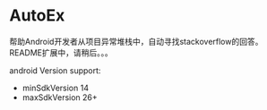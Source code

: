 # AutoEx
帮助Android开发者从项目异常堆栈中，自动寻找stackoverflow的回答。
README扩展中，请稍后。。。

 android Version support:
 - minSdkVersion 14
 - maxSdkVersion 26+
 
 

